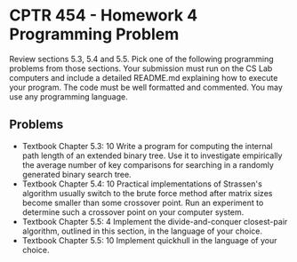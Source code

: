 # CPTR 454 - Homework 4 Programming Problem
Review sections 5.3, 5.4 and 5.5. Pick one of the following programming problems
from those sections. Your submission must run on the CS Lab computers and
include a detailed README.md explaining how to execute your program. The code
must be well formatted and commented. You may use any programming language.

## Problems

* Textbook Chapter 5.3: 10
Write a program for computing the internal path length of an extended binary tree. Use it to investigate empirically the average number of key comparisons for searching in a randomly generated binary search tree.
* Textbook Chapter 5.4: 10
Practical implementations of Strassen's algorithm usually switch to the brute force method after matrix sizes become smaller than some crossover point. Run an experiment to determine such a crossover point on your computer system.
* Textbook Chapter 5.5: 4
Implement the divide-and-conquer closest-pair algorithm, outlined in this section, in the language of your choice.
* Textbook Chapter 5.5: 10
Implement quickhull in the language of your choice.
